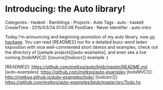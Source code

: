 Introducing: the Auto library!
==============================

Categories
:   Haskell
:   Ramblings
:   Projects
:   Auto
Tags
:   auto
:   haskell
CreateTime
:   2015/03/24 01:02:06
PostDate
:   Never
Identifier
:   auto-intro

Today I'm announcing and beginning promotion of my *auto* library, now [on
hackage][auto].  You can read [README][] too for a detailed buzz-word laden
exposition with nice well-commented short demos and examples, check out the
directory of [sample projects][auto-examples], and even see a live running
[todoMVC][] ([source][todosrc]) example :)

[auto]: http://hackage.haskell.org/package/auto
[README][]: https://github.com/mstksg/auto/blob/master/README.md
[auto-examples]: https://github.com/mstksg/auto-examples
[todoMVC][]: http://mstksg.github.io/auto-examples/todo/
[todosrc][]: https://github.com/mstksg/auto-examples/blob/master/src/Todo.hs




